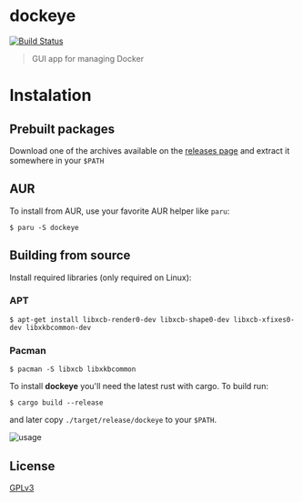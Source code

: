 # dockeye

[![Build Status](https://github.com/vv9k/dockeye/workflows/dockeye%20CI/badge.svg)](https://github.com/vv9k/dockeye/actions?query=workflow%3A%22dockeye+CI%22)

> GUI app for managing Docker

# Instalation

## Prebuilt packages
Download one of the archives available on the [releases page](https://github.com/vv9k/dockeye/releases) and extract it somewhere in your `$PATH`

## AUR

To install from AUR, use your favorite AUR helper like `paru`:
```shell
$ paru -S dockeye
```

## Building from source

Install required libraries (only required on Linux):

### APT
```shell
$ apt-get install libxcb-render0-dev libxcb-shape0-dev libxcb-xfixes0-dev libxkbcommon-dev
```

### Pacman
```Shell
$ pacman -S libxcb libxkbcommon
```

To install **dockeye** you'll need the latest rust with cargo. To build run:
```shell
$ cargo build --release
```
and later copy `./target/release/dockeye` to your `$PATH`.


![usage](https://github.com/vv9k/dockeye/blob/master/usage.webp)

## License
[GPLv3](https://github.com/vv9k/dockeye/blob/master/LICENSE)

